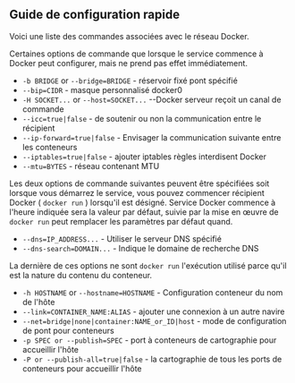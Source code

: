 ## Guide de configuration rapide

Voici une liste des commandes associées avec le réseau Docker.

Certaines options de commande que lorsque le service commence à Docker peut configurer, mais ne prend pas effet immédiatement.

* `-b BRIDGE` or `--bridge=BRIDGE` - réservoir fixé pont spécifié
* `--bip=CIDR` - masque personnalisé docker0
* `-H SOCKET...` or `--host=SOCKET...` --Docker serveur reçoit un canal de commande
* `--icc=true|false` - de soutenir ou non la communication entre le récipient
* `--ip-forward=true|false` - Envisager la communication suivante entre les conteneurs
* `--iptables=true|false` - ajouter iptables règles interdisent Docker
* `--mtu=BYTES` - réseau contenant MTU

Les deux options de commande suivantes peuvent être spécifiées soit lorsque vous démarrez le service, vous pouvez commencer récipient Docker
( `docker run` ) lorsqu'il est désigné. Service Docker commence à l'heure indiquée sera la valeur par défaut, suivie par la mise en œuvre
de `docker run` peut remplacer les paramètres par défaut quand.

* `--dns=IP_ADDRESS...` - Utiliser le serveur DNS spécifié
* `--dns-search=DOMAIN...` - Indique le domaine de recherche DNS

La dernière de ces options ne sont `docker run` l'exécution utilisé parce qu'il est la nature du contenu du conteneur.

* `-h HOSTNAME` or `--hostname=HOSTNAME` - Configuration conteneur du nom de l'hôte
* `--link=CONTAINER_NAME:ALIAS` - ajouter une connexion à un autre navire
* `--net=bridge|none|container:NAME_or_ID|host` - mode de configuration de pont pour conteneurs
* `-p SPEC or --publish=SPEC` - port à conteneurs de cartographie pour accueillir l'hôte
* `-P or --publish-all=true|false` - la cartographie de tous les ports de conteneurs pour accueillir l'hôte
